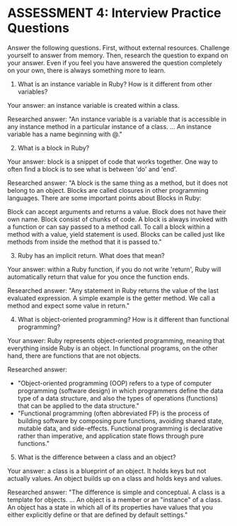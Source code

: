 # ASSESSMENT 4: Interview Practice Questions

Answer the following questions. First, without external resources. Challenge yourself to answer from memory. Then, research the question to expand on your answer. Even if you feel you have answered the question completely on your own, there is always something more to learn.  

1. What is an instance variable in Ruby? How is it different from other variables?

  Your answer:  an instance variable is created within a class. 

  Researched answer: "An instance variable is a variable that is accessible in any instance method in a particular instance of a class. ... An instance variable has a name beginning with @."



2. What is a block in Ruby?

  Your answer: block is a snippet of code that works together. One way to often find a block is to see what is between 'do' and 'end'.

  Researched answer:
"A block is the same thing as a method, but it does not belong to an object. Blocks are called closures in other programming languages. There are some important points about Blocks in Ruby:

Block can accept arguments and returns a value.
Block does not have their own name.
Block consist of chunks of code.
A block is always invoked with a function or can say passed to a method call.
To call a block within a method with a value, yield statement is used.
Blocks can be called just like methods from inside the method that it is passed to."


3. Ruby has an implicit return. What does that mean?

  Your answer: within a Ruby function, if you do not write 'return', Ruby will automatically return that value for you once the function ends.

  Researched answer:
  "Any statement in Ruby returns the value of the last evaluated expression. A simple example is the getter method. We call a method and expect some value in return."



4. What is object-oriented programming? How is it different than functional programming?

  Your answer: Ruby represents object-oriented programming, meaning that everything inside Ruby is an object. In functional programs, on the other hand, there are functions that are not objects.

  Researched answer:
- "Object-oriented programming (OOP) refers to a type of computer programming (software design) in which programmers define the data type of a data structure, and also the types of operations (functions) that can be applied to the data structure."
- "Functional programming (often abbreviated FP) is the process of building software by composing pure functions, avoiding shared state, mutable data, and side-effects. Functional programming is declarative rather than imperative, and application state flows through pure functions."

5. What is the difference between a class and an object?

  Your answer: a class is a blueprint of an object. It holds keys but not actually values. An object builds up on a class and holds keys and values.

  Researched answer:
"The difference is simple and conceptual. A class is a template for objects. ... An object is a member or an "instance" of a class. An object has a state in which all of its properties have values that you either explicitly define or that are defined by default settings."